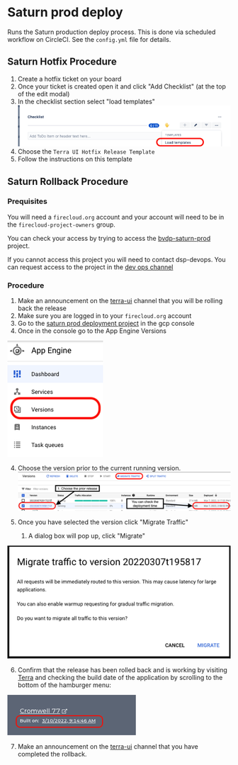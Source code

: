 # Saturn prod deploy

Runs the Saturn production deploy process. This is done via scheduled workflow on CircleCI. See the `config.yml` file for details.


## Saturn Hotfix Procedure
1. Create a hotfix ticket on your board
2. Once your ticket is created open it and click "Add Checklist" (at the top of the edit modal)
3. In the checklist section select "load templates"
![load template](docs/load-template.png)
4. Choose the `Terra UI Hotfix Release Template`
5. Follow the instructions on this template

## Saturn Rollback Procedure

### Prequisites
You will need a `firecloud.org` account and your account will need to be in the `firecloud-project-owners` group.

You can check your access by trying to access the [bvdp-saturn-prod](https://console.cloud.google.com/appengine/versions?project=bvdp-saturn-prod&serviceId=default) project.

If you cannot access this project you will need to contact dsp-devops. You can request access to the project in the [dev ops channel](https://broadinstitute.slack.com/archives/CADM7MZ35)


### Procedure
1. Make an announcement on the [terra-ui](https://broadinstitute.slack.com/archives/C01EHNUM73R) channel that you will be rolling back the release
2. Make sure you are logged in to your `firecloud.org` account
3. Go to the [saturn prod deployment project](https://console.cloud.google.com/appengine/versions?project=bvdp-saturn-prod&serviceId=default) in the gcp console
4. Once in the console go to the App Engine Versions
  
![Appengine versions sidebar](docs/select-versions.png)

4. Choose the version prior to the current running version. 
![Choose a deployment screenshot](docs/choose-deployment.png)

5. Once you have selected the version click "Migrate Traffic"
   1. A dialog box will pop up, click "Migrate" 
  
![Migration dialog screenshot](docs/migrate-dialog.png)

6. Confirm that the release has been rolled back and is working by visiting [Terra](https://app.terra.bio/) and checking the build date of the application by scrolling to the bottom of the hamburger menu:

![Terra build date](docs/terra-build-date.png)

7. Make an announcement on the [terra-ui](https://broadinstitute.slack.com/archives/C01EHNUM73R) channel that you have completed the rollback.
 
